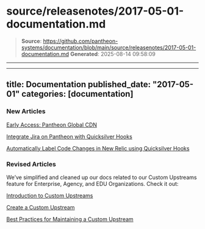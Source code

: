# source/releasenotes/2017-05-01-documentation.md

> **Source**: https://github.com/pantheon-systems/documentation/blob/main/source/releasenotes/2017-05-01-documentation.md
> **Generated**: 2025-08-14 09:58:09

---

---
title: Documentation
published_date: "2017-05-01"
categories: [documentation]
---
### New Articles

[Early Access: Pantheon Global CDN](/guides/global-cdn)

[Integrate Jira on Pantheon with Quicksilver Hooks](/guides/quicksilver/jira)

[Automatically Label Code Changes in New Relic using Quicksilver Hooks](/guides/new-relic/new-relic-quicksilver)

### Revised Articles
We’ve simplified and cleaned up our docs related to our Custom Upstreams feature for Enterprise, Agency, and EDU Organizations. Check it out:

[Introduction to Custom Upstreams](/guides/custom-upstream)

[Create a Custom Upstream](/guides/custom-upstream/create-custom-upstream)

[Best Practices for Maintaining a Custom Upstream](/guides/custom-upstream/maintain-custom-upstream)
